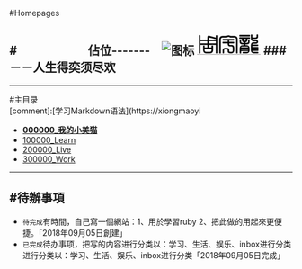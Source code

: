 ﻿#Homepages

#　　　　　　佔位-------　![图标](http://xiongmaoyi.cn/900000_ImageOfBlog/zhouyulong.jpg)
![图标](../900000_ImageOfBlog/zhouyulong.jpg)
###　　　　　　　　　　　　　　　　　－－人生得奕须尽欢
---

---
#主目录  
[comment]:[学习Markdown语法](https://xiongmaoyi
- [**000000_我的小美猫**](http://xiongmaoyi.cn/000000_Peng/wenyi)
- [100000_Learn](http://xiongmaoyi.cn/100000_Learn/100000_Learn)
- [200000_Live](http://xiongmaoyi.cn/200000_Live/200000_Live)
- [300000_Work](http://xiongmaoyi.cn/300000_Work/300000_Work)


---

#待辦事項
---
+   `待完成`有時間，自己寫一個網站：1、用於學習ruby 2、把此做的用起來更便捷。「2018年09月05日創建」
+   `已完成`待办事项，把写的内容进行分类以：学习、生活、娱乐、inbox进行分类进行分类以：学习、生活、娱乐、inbox进行分类「2018年09月05日完成」
